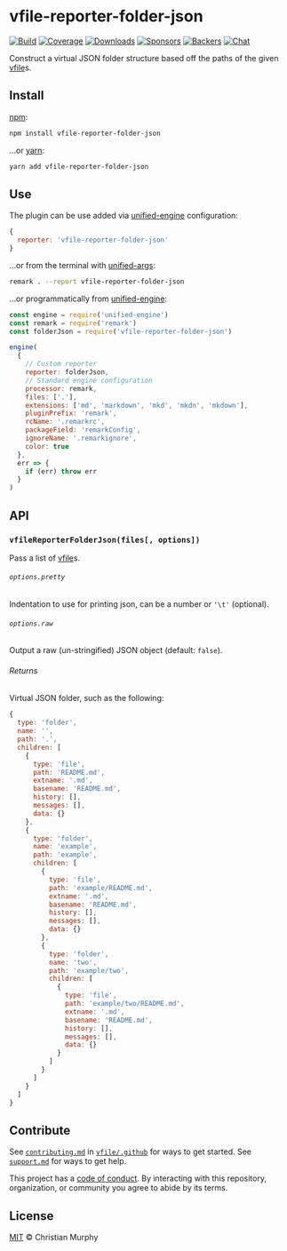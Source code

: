 # vfile-reporter-folder-json

[![Build][build-badge]][build]
[![Coverage][coverage-badge]][coverage]
[![Downloads][downloads-badge]][downloads]
[![Sponsors][sponsors-badge]][collective]
[![Backers][backers-badge]][collective]
[![Chat][chat-badge]][chat]

Construct a virtual JSON folder structure based off the paths of the given
[vfile][]s.

## Install

[npm][]:

```sh
npm install vfile-reporter-folder-json
```

…or [yarn][]:

```sh
yarn add vfile-reporter-folder-json
```

## Use

The plugin can be use added via [unified-engine][] configuration:

```js
{
  reporter: 'vfile-reporter-folder-json'
}
```

…or from the terminal with [unified-args][]:

```sh
remark . --report vfile-reporter-folder-json
```

…or programmatically from [unified-engine][]:

```js
const engine = require('unified-engine')
const remark = require('remark')
const folderJson = require('vfile-reporter-folder-json')

engine(
  {
    // Custom reporter
    reporter: folderJson,
    // Standard engine configuration
    processor: remark,
    files: ['.'],
    extensions: ['md', 'markdown', 'mkd', 'mkdn', 'mkdown'],
    pluginPrefix: 'remark',
    rcName: '.remarkrc',
    packageField: 'remarkConfig',
    ignoreName: '.remarkignore',
    color: true
  },
  err => {
    if (err) throw err
  }
)
```

## API

### `vfileReporterFolderJson(files[, options])`

Pass a list of [vfile][]s.

###### `options.pretty`

Indentation to use for printing json, can be a number or `'\t'` (optional).

###### `options.raw`

Output a raw (un-stringified) JSON object (default: `false`).

###### Returns

Virtual JSON folder, such as the following:

```js
{
  type: 'folder',
  name: '',
  path: '.',
  children: [
    {
      type: 'file',
      path: 'README.md',
      extname: '.md',
      basename: 'README.md',
      history: [],
      messages: [],
      data: {}
    },
    {
      type: 'folder',
      name: 'example',
      path: 'example',
      children: [
        {
          type: 'file',
          path: 'example/README.md',
          extname: '.md',
          basename: 'README.md',
          history: [],
          messages: [],
          data: {}
        },
        {
          type: 'folder',
          name: 'two',
          path: 'example/two',
          children: [
            {
              type: 'file',
              path: 'example/two/README.md',
              extname: '.md',
              basename: 'README.md',
              history: [],
              messages: [],
              data: {}
            }
          ]
        }
      ]
    }
  ]
}
```

## Contribute

See [`contributing.md`][contributing] in [`vfile/.github`][health] for ways to
get started.
See [`support.md`][support] for ways to get help.

This project has a [code of conduct][coc].
By interacting with this repository, organization, or community you agree to
abide by its terms.

## License

[MIT][license] © Christian Murphy

<!-- Definitions -->

[build-badge]: https://img.shields.io/travis/vfile/vfile-reporter-folder-json.svg

[build]: https://travis-ci.org/vfile/vfile-reporter-folder-json

[coverage-badge]: https://img.shields.io/codecov/c/github/vfile/vfile-reporter-folder-json.svg

[coverage]: https://codecov.io/github/vfile/vfile-reporter-folder-json

[downloads-badge]: https://img.shields.io/npm/dm/vfile-reporter-folder-json.svg

[downloads]: https://www.npmjs.com/package/vfile-reporter-folder-json

[sponsors-badge]: https://opencollective.com/unified/sponsors/badge.svg

[backers-badge]: https://opencollective.com/unified/backers/badge.svg

[collective]: https://opencollective.com/unified

[chat-badge]: https://img.shields.io/badge/chat-spectrum-7b16ff.svg

[chat]: https://spectrum.chat/unified/vfile

[npm]: https://docs.npmjs.com/cli/install

[yarn]: https://yarnpkg.com/en/docs/cli/add

[contributing]: https://github.com/vfile/.github/blob/master/contributing.md

[support]: https://github.com/vfile/.github/blob/master/support.md

[health]: https://github.com/vfile/.github

[coc]: https://github.com/vfile/.github/blob/master/code-of-conduct.md

[license]: license

[vfile]: https://github.com/vfile/vfile

[unified-engine]: https://github.com/unifiedjs/unified-engine#options

[unified-args]: https://github.com/unifiedjs/unified-args#--report-reporter

